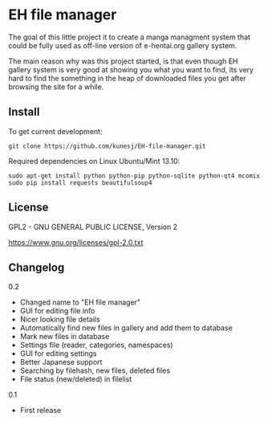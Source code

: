 EH file manager
======
The goal of this little project it to create a manga managment system that could be fully used as off-line version of e-hentai.org gallery system.

The main reason why was this project started, is that even though EH gallery system is very good at showing you what you want to find, its very hard to find the something in the heap of downloaded files you get after browsing the site for a while.

Install
-------
To get current development:

    git clone https://github.com/kunesj/EH-file-manager.git

Required dependencies on Linux Ubuntu/Mint 13.10:

    sudo apt-get install python python-pip python-sqlite python-qt4 mcomix
    sudo pip install requests beautifulsoup4
    
License
-------
GPL2 - GNU GENERAL PUBLIC LICENSE, Version 2

https://www.gnu.org/licenses/gpl-2.0.txt

Changelog
---------
0.2

- Changed name to "EH file manager"
- GUI for editing file info 
- Nicer looking file details 
- Automatically find new files in gallery and add them to database
- Mark new files in database
- Settings file (reader, categories, namespaces)
- GUI for editing settings 
- Better Japanese support 
- Searching by filehash, new files, deleted files
- File status (new/deleted) in filelist

0.1

- First release
